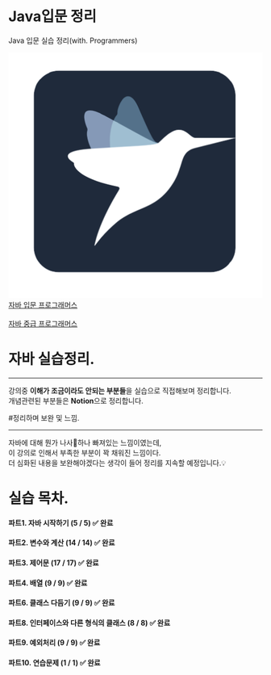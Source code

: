 # Java입문 정리
Java 입문 실습 정리(with. Programmers)<br>

![로고](./images/programmersLogo.png) <br>
[자바 입문 프로그래머스](https://programmers.co.kr/learn/courses/5) <br>
<br>
[자바 중급 프로그래머스](https://programmers.co.kr/learn/courses/9) 
# 자바 실습정리.
<hr>
강의중 <b>이해가 조금이라도 안되는 부분들</b>을 실습으로 직접해보며 정리합니다.<br>
개념관련된 부분들은 <b>Notion</b>으로 정리합니다.

#정리하며 보완 및 느낌.
<hr>
자바에 대해 뭔가 나사🔩하나 빠져있는 느낌이였는데,</br>
이 강의로 인해서 부족한 부분이 꽉 채워진 느낌이다.</br>
더 심화된 내용을 보완해야겠다는 생각이 들어 정리를 지속할 예정입니다.💡


# 실습 목차.
#### 파트1. 자바 시작하기 (5 / 5) ✅ 완료
#### 파트2. 변수와 계산 (14 / 14) ✅ 완료
#### 파트3. 제어문 (17 / 17) ✅ 완료
#### 파트4. 배열 (9 / 9) ✅ 완료
#### 파트6. 클래스 다듬기 (9 / 9) ✅ 완료
#### 파트8. 인터페이스와 다른 형식의 클래스 (8 / 8) ✅ 완료
#### 파트9. 예외처리 (9 / 9) ✅ 완료
#### 파트10. 연습문제 (1 / 1) ✅ 완료


